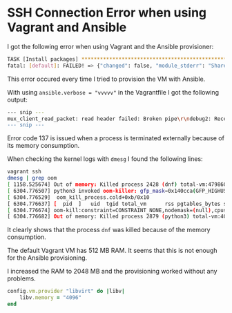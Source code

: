 # SSH Connection Error when using Vagrant and Ansible

I got the following error when using Vagrant and the Ansible provisioner:
```bash
TASK [Install packages] ********************************************************
fatal: [default]: FAILED! => {"changed": false, "module_stderr": "Shared connection to 192.168.124.116 closed.\r\n", "module_stdout": "", "msg": "MODULE FAILURE\nSee stdout/stderr for the exact error", "rc": 137}
```

This error occured every time I tried to provision the VM with Ansible.

With using `ansible.verbose = "vvvvv"` in the Vagrantfile I got the following output:

```bash
--- snip ---
mux_client_read_packet: read header failed: Broken pipe\r\ndebug2: Received exit status from master 137\r\nShared connection to 192.168.124.116 closed.\r\n",
--- snip ---
```

Error code 137 is issued when a process is terminated externally because of its memory consumption.

When checking the kernel logs with `dmesg` I found the following lines:

```bash
vagrant ssh
dmesg | grep oom
[ 1158.525674] Out of memory: Killed process 2428 (dnf) total-vm:479860kB, anon-rss:352668kB, file-rss:0kB, shmem-rss:0kB, UID:0 pgtables:836kB oom_score_adj:0
[ 6304.776507] python3 invoked oom-killer: gfp_mask=0x140cca(GFP_HIGHUSER_MOVABLE|__GFP_COMP), order=0, oom_score_adj=0
[ 6304.776529]  oom_kill_process.cold+0xb/0x10
[ 6304.776637] [  pid  ]   uid  tgid total_vm      rss pgtables_bytes swapents oom_score_adj name
[ 6304.776674] oom-kill:constraint=CONSTRAINT_NONE,nodemask=(null),cpuset=/,mems_allowed=0,global_oom,task_memcg=/user.slice/user-1000.slice/session-5.scope,task=python3,pid=2879,uid=0
[ 6304.776682] Out of memory: Killed process 2879 (python3) total-vm:401128kB, anon-rss:341880kB, file-rss:0kB, shmem-rss:0kB, UID:0 pgtables:816kB oom_score_adj:
```

It clearly shows that the process `dnf` was killed because of the memory consumption.

The default Vagrant VM has 512 MB RAM. It seems that this is not enough for the Ansible provisioning.

I increased the RAM to 2048 MB and the provisioning worked without any problems.

```ruby
config.vm.provider "libvirt" do |libv|
    libv.memory = "4096"
end
```
